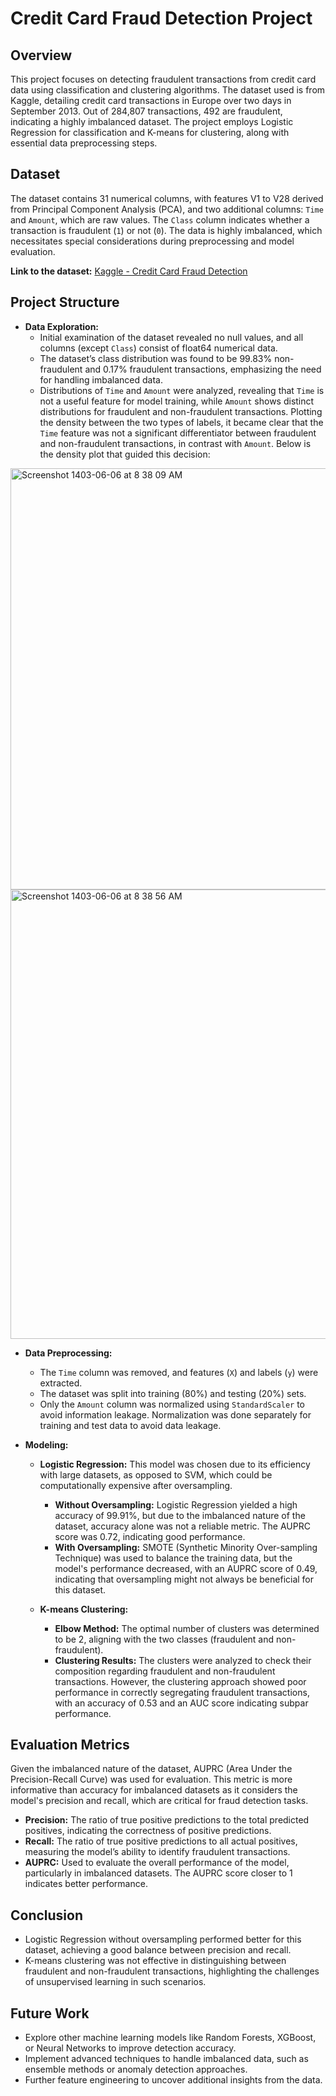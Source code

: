# Credit Card Fraud Detection Project

## Overview

This project focuses on detecting fraudulent transactions from credit card data using classification and clustering algorithms. The dataset used is from Kaggle, detailing credit card transactions in Europe over two days in September 2013. Out of 284,807 transactions, 492 are fraudulent, indicating a highly imbalanced dataset. The project employs Logistic Regression for classification and K-means for clustering, along with essential data preprocessing steps.

## Dataset

The dataset contains 31 numerical columns, with features V1 to V28 derived from Principal Component Analysis (PCA), and two additional columns: `Time` and `Amount`, which are raw values. The `Class` column indicates whether a transaction is fraudulent (`1`) or not (`0`). The data is highly imbalanced, which necessitates special considerations during preprocessing and model evaluation.

**Link to the dataset:** [Kaggle - Credit Card Fraud Detection](https://www.kaggle.com/datasets/mlg-ulb/creditcardfraud)

## Project Structure

- **Data Exploration:** 
  - Initial examination of the dataset revealed no null values, and all columns (except `Class`) consist of float64 numerical data.
  - The dataset’s class distribution was found to be 99.83% non-fraudulent and 0.17% fraudulent transactions, emphasizing the need for handling imbalanced data.
  - Distributions of `Time` and `Amount` were analyzed, revealing that `Time` is not a useful feature for model training, while `Amount` shows distinct distributions for fraudulent and non-fraudulent transactions. Plotting the density between the two types of labels, it became clear that the `Time` feature was not a significant differentiator between fraudulent and non-fraudulent transactions, in contrast with `Amount`. Below is the density plot that guided this decision:
<img width="674" alt="Screenshot 1403-06-06 at 8 38 09 AM" src="https://github.com/user-attachments/assets/9427dbcd-6032-42f2-8207-d790124e2e0c">
<img width="719" alt="Screenshot 1403-06-06 at 8 38 56 AM" src="https://github.com/user-attachments/assets/91adb821-f5d1-46f9-a5ae-92e495cc35b7">

- **Data Preprocessing:**
  - The `Time` column was removed, and features (`X`) and labels (`y`) were extracted.
  - The dataset was split into training (80%) and testing (20%) sets.
  - Only the `Amount` column was normalized using `StandardScaler` to avoid information leakage. Normalization was done separately for training and test data to avoid data leakage.

- **Modeling:**
  - **Logistic Regression:** This model was chosen due to its efficiency with large datasets, as opposed to SVM, which could be computationally expensive after oversampling.
    - **Without Oversampling:** Logistic Regression yielded a high accuracy of 99.91%, but due to the imbalanced nature of the dataset, accuracy alone was not a reliable metric. The AUPRC score was 0.72, indicating good performance.
    - **With Oversampling:** SMOTE (Synthetic Minority Over-sampling Technique) was used to balance the training data, but the model's performance decreased, with an AUPRC score of 0.49, indicating that oversampling might not always be beneficial for this dataset.

  - **K-means Clustering:**
    - **Elbow Method:** The optimal number of clusters was determined to be 2, aligning with the two classes (fraudulent and non-fraudulent).
    - **Clustering Results:** The clusters were analyzed to check their composition regarding fraudulent and non-fraudulent transactions. However, the clustering approach showed poor performance in correctly segregating fraudulent transactions, with an accuracy of 0.53 and an AUC score indicating subpar performance.

## Evaluation Metrics

Given the imbalanced nature of the dataset, AUPRC (Area Under the Precision-Recall Curve) was used for evaluation. This metric is more informative than accuracy for imbalanced datasets as it considers the model's precision and recall, which are critical for fraud detection tasks.

- **Precision:** The ratio of true positive predictions to the total predicted positives, indicating the correctness of positive predictions.
- **Recall:** The ratio of true positive predictions to all actual positives, measuring the model’s ability to identify fraudulent transactions.
- **AUPRC:** Used to evaluate the overall performance of the model, particularly in imbalanced datasets. The AUPRC score closer to 1 indicates better performance.

## Conclusion

- Logistic Regression without oversampling performed better for this dataset, achieving a good balance between precision and recall.
- K-means clustering was not effective in distinguishing between fraudulent and non-fraudulent transactions, highlighting the challenges of unsupervised learning in such scenarios.

## Future Work

- Explore other machine learning models like Random Forests, XGBoost, or Neural Networks to improve detection accuracy.
- Implement advanced techniques to handle imbalanced data, such as ensemble methods or anomaly detection approaches.
- Further feature engineering to uncover additional insights from the data.
